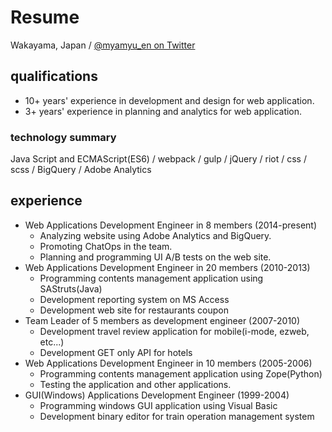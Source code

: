 # Resume

Wakayama, Japan / [@myamyu_en on Twitter](https://twitter.com/myamyu_en)

## qualifications

- 10+ years' experience in development and design for web application.
- 3+ years' experience in planning and analytics for web application.

### technology summary

Java Script and ECMAScript(ES6) / webpack / gulp / jQuery / riot / css / scss / BigQuery / Adobe Analytics 

## experience

- Web Applications Development Engineer in 8 members (2014-present)
  - Analyzing website using Adobe Analytics and BigQuery.
  - Promoting ChatOps in the team.
  - Planning and programming UI A/B tests on the web site.
- Web Applications Development Engineer in 20 members (2010-2013)
  - Programming contents management application using SAStruts(Java)
  - Development reporting system on MS Access
  - Development web site for restaurants coupon
- Team Leader of 5 members as development engineer (2007-2010)
  - Development travel review application for mobile(i-mode, ezweb, etc...)
  - Development GET only API for hotels
- Web Applications Development Engineer in 10 members (2005-2006)
  - Programming contents management application using Zope(Python)
  - Testing the application and other applications.
- GUI(Windows) Applications Development Engineer (1999-2004)
  - Programming windows GUI application using Visual Basic
  - Development binary editor for train operation management system
